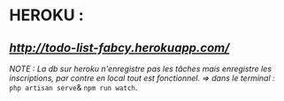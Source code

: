 # HEROKU :

*http://todo-list-fabcy.herokuapp.com/*
-----------------
_NOTE : La db sur heroku n'enregistre pas les tâches mais enregistre les inscriptions, par contre en local tout est fonctionnel.
=> dans le terminal :_ `php artisan serve`& `npm run watch`.
